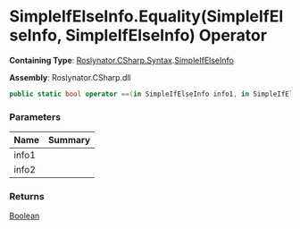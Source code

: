 # SimpleIfElseInfo\.Equality\(SimpleIfElseInfo, SimpleIfElseInfo\) Operator

**Containing Type**: [Roslynator.CSharp.Syntax](../../README.md)\.[SimpleIfElseInfo](../README.md)

**Assembly**: Roslynator\.CSharp\.dll

```csharp
public static bool operator ==(in SimpleIfElseInfo info1, in SimpleIfElseInfo info2)
```

### Parameters

| Name | Summary |
| ---- | ------- |
| info1 | |
| info2 | |

### Returns

[Boolean](https://docs.microsoft.com/en-us/dotnet/api/system.boolean)

